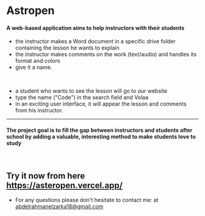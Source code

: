 # Astropen

#### A web-based application aims to help instructors with their students
- the instructor makes a Word document in a specific drive folder containing the lesson he wants to explain
- the instructor makes comments on the work (text/audio) and handles its format and colors
- give it a name.
<br>

- a student who wants to see the lesson will go to our website
- type the name ("Code") in the search field and Volaa 
- in an exciting user interface, it will appear the lesson and comments from his instructor.

---------------
#### The project goal is to fill the gap between instructors and students after school by adding a valuable, interesting method to make students love to study
<br>

## Try it now from here  https://asteropen.vercel.app/

* For any questions please don't hesitate to contact me: at abdelrahmanelzarka18@gmail.com
